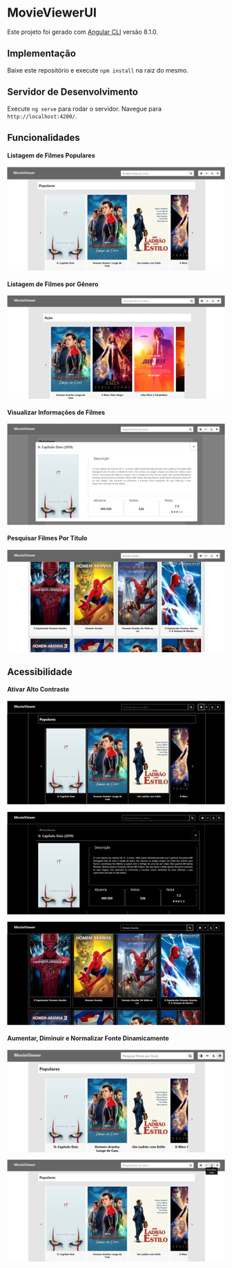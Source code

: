 # MovieViewerUI

Este projeto foi gerado com [Angular CLI](https://github.com/angular/angular-cli) versão 8.1.0.

## Implementação

Baixe este repositório e execute `npm install` na raiz do mesmo.

## Servidor de Desenvolvimento

Execute `ng serve` para rodar o servidor. Navegue para `http://localhost:4200/`.

## Funcionalidades

#### Listagem de Filmes Populares

![](https://github.com/PedroLucasOM/MovieViewer/blob/master/src/assets/images/1.png)

#### Listagem de Filmes por Gênero

![](https://github.com/PedroLucasOM/MovieViewer/blob/master/src/assets/images/7.png)

#### Visualizar Informações de Filmes

![](https://github.com/PedroLucasOM/MovieViewer/blob/master/src/assets/images/3.png)

#### Pesquisar Filmes Por Título

![](https://github.com/PedroLucasOM/MovieViewer/blob/master/src/assets/images/9.png)

## Acessibilidade

#### Ativar Alto Contraste

![](https://github.com/PedroLucasOM/MovieViewer/blob/master/src/assets/images/2.png)

![](https://github.com/PedroLucasOM/MovieViewer/blob/master/src/assets/images/4.png)

![](https://github.com/PedroLucasOM/MovieViewer/blob/master/src/assets/images/8.png)

#### Aumentar, Diminuir e Normalizar Fonte Dinamicamente

![](https://github.com/PedroLucasOM/MovieViewer/blob/master/src/assets/images/5.png)

![](https://github.com/PedroLucasOM/MovieViewer/blob/master/src/assets/images/6.png)
